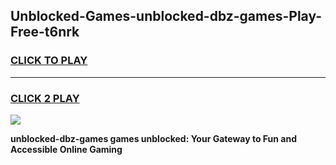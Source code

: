 
## Unblocked-Games-unblocked-dbz-games-Play-Free-t6nrk
<h3>
<a href="https://premium76.site?title=unblocked-dbz-games&ref=18A1">CLICK TO PLAY</a></h3>
<hr>

<h3>
<a href="https://premium76.site?title=unblocked-dbz-games&ref=18A1">CLICK 2 PLAY</a>
  
</h3>

<a href="https://premium76.site?title=unblocked-dbz-games&ref=18A1"><img src="https://clearcache.store/games.png"></a>


**unblocked-dbz-games games unblocked: Your Gateway to Fun and Accessible Online Gaming**
